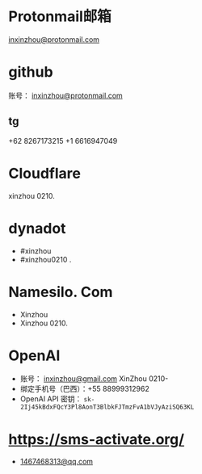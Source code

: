 # Protonmail邮箱
inxinzhou@protonmail.com
# github
账号： inxinzhou@protonmail.com
## tg
+62 8267173215 +1 6616947049
# Cloudflare
xinzhou 0210.
# dynadot
- #xinzhou
- #xinzhou0210 .
# Namesilo. Com
- Xinzhou 
- Xinzhou 0210.
#  OpenAI
- 账号：
inxinzhou@gmail.com
XinZhou  0210-
- 绑定手机号（巴西）：+55 88999312962
- OpenAI API 密钥：
`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`
# https://sms-activate.org/
- 1467468313@qq.com
